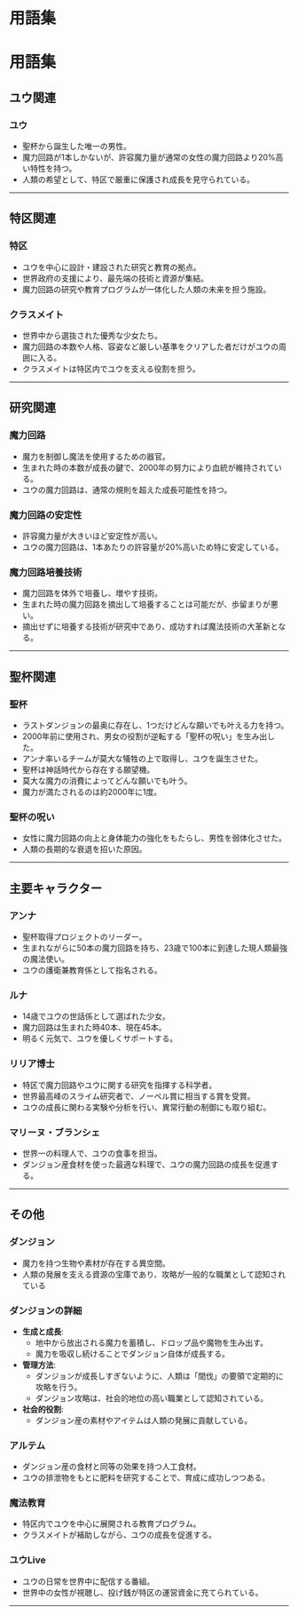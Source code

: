 # 用語集

# 用語集

## **ユウ関連**

### **ユウ**

- 聖杯から誕生した唯一の男性。
- 魔力回路が1本しかないが、許容魔力量が通常の女性の魔力回路より20%高い特性を持つ。
- 人類の希望として、特区で厳重に保護され成長を見守られている。

---

## **特区関連**

### **特区**

- ユウを中心に設計・建設された研究と教育の拠点。
- 世界政府の支援により、最先端の技術と資源が集結。
- 魔力回路の研究や教育プログラムが一体化した人類の未来を担う施設。

### **クラスメイト**

- 世界中から選抜された優秀な少女たち。
- 魔力回路の本数や人格、容姿など厳しい基準をクリアした者だけがユウの周囲に入る。
- クラスメイトは特区内でユウを支える役割を担う。

---

## **研究関連**

### **魔力回路**

- 魔力を制御し魔法を使用するための器官。
- 生まれた時の本数が成長の鍵で、2000年の努力により血統が維持されている。
- ユウの魔力回路は、通常の規則を超えた成長可能性を持つ。

### **魔力回路の安定性**

- 許容魔力量が大きいほど安定性が高い。
- ユウの魔力回路は、1本あたりの許容量が20%高いため特に安定している。

### **魔力回路培養技術**

- 魔力回路を体外で培養し、増やす技術。
- 生まれた時の魔力回路を摘出して培養することは可能だが、歩留まりが悪い。
- 摘出せずに培養する技術が研究中であり、成功すれば魔法技術の大革新となる。

---

## **聖杯関連**

### **聖杯**

- ラストダンジョンの最奥に存在し、1つだけどんな願いでも叶える力を持つ。
- 2000年前に使用され、男女の役割が逆転する「聖杯の呪い」を生み出した。
- アンナ率いるチームが莫大な犠牲の上で取得し、ユウを誕生させた。
- 聖杯は神話時代から存在する願望機。
- 莫大な魔力の消費によってどんな願いでも叶う。
- 魔力が満たされるのは約2000年に1度。

### **聖杯の呪い**

- 女性に魔力回路の向上と身体能力の強化をもたらし、男性を弱体化させた。
- 人類の長期的な衰退を招いた原因。

---

## **主要キャラクター**

### **アンナ**

- 聖杯取得プロジェクトのリーダー。
- 生まれながらに50本の魔力回路を持ち、23歳で100本に到達した現人類最強の魔法使い。
- ユウの護衛兼教育係として指名される。

### **ルナ**

- 14歳でユウの世話係として選ばれた少女。
- 魔力回路は生まれた時40本、現在45本。
- 明るく元気で、ユウを優しくサポートする。

### **リリア博士**

- 特区で魔力回路やユウに関する研究を指揮する科学者。
- 世界最高峰のスライム研究者で、ノーベル賞に相当する賞を受賞。
- ユウの成長に関わる実験や分析を行い、異常行動の制御にも取り組む。

### **マリーヌ・ブランシェ**

- 世界一の料理人で、ユウの食事を担当。
- ダンジョン産食材を使った最適な料理で、ユウの魔力回路の成長を促進する。

---

## **その他**

### **ダンジョン**

- 魔力を持つ生物や素材が存在する異空間。
- 人類の発展を支える資源の宝庫であり、攻略が一般的な職業として認知されている

### **ダンジョンの詳細**

- **生成と成長**:
    - 地中から放出される魔力を蓄積し、ドロップ品や魔物を生み出す。
    - 魔力を吸収し続けることでダンジョン自体が成長する。
- **管理方法**:
    - ダンジョンが成長しすぎないように、人類は「間伐」の要領で定期的に攻略を行う。
    - ダンジョン攻略は、社会的地位の高い職業として認知されている。
- **社会的役割**:
    - ダンジョン産の素材やアイテムは人類の発展に貢献している。

### **アルテム**

- ダンジョン産の食材と同等の効果を持つ人工食材。
- ユウの排泄物をもとに肥料を研究することで、育成に成功しつつある。

### **魔法教育**

- 特区内でユウを中心に展開される教育プログラム。
- クラスメイトが補助しながら、ユウの成長を促進する。

### **ユウLive**

- ユウの日常を世界中に配信する番組。
- 世界中の女性が視聴し、投げ銭が特区の運営資金に充てられている。

---